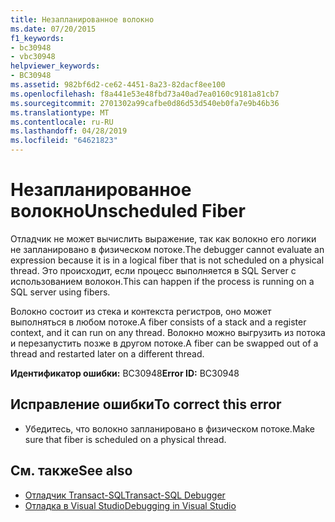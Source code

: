 ```yaml
---
title: Незапланированное волокно
ms.date: 07/20/2015
f1_keywords:
- bc30948
- vbc30948
helpviewer_keywords:
- BC30948
ms.assetid: 982bf6d2-ce62-4451-8a23-82dacf8ee100
ms.openlocfilehash: f8a441e53e48fbd73a40ad7ea0160c9181a81cb7
ms.sourcegitcommit: 2701302a99cafbe0d86d53d540eb0fa7e9b46b36
ms.translationtype: MT
ms.contentlocale: ru-RU
ms.lasthandoff: 04/28/2019
ms.locfileid: "64621823"
---
```

# <a name="unscheduled-fiber"></a><span data-ttu-id="54361-102">Незапланированное волокно</span><span class="sxs-lookup"><span data-stu-id="54361-102">Unscheduled Fiber</span></span>
<span data-ttu-id="54361-103">Отладчик не может вычислить выражение, так как волокно его логики не запланировано в физическом потоке.</span><span class="sxs-lookup"><span data-stu-id="54361-103">The debugger cannot evaluate an expression because it is in a logical fiber that is not scheduled on a physical thread.</span></span> <span data-ttu-id="54361-104">Это происходит, если процесс выполняется в SQL Server с использованием волокон.</span><span class="sxs-lookup"><span data-stu-id="54361-104">This can happen if the process is running on a SQL server using fibers.</span></span>  
  
 <span data-ttu-id="54361-105">Волокно состоит из стека и контекста регистров, оно может выполняться в любом потоке.</span><span class="sxs-lookup"><span data-stu-id="54361-105">A fiber consists of a stack and a register context, and it can run on any thread.</span></span> <span data-ttu-id="54361-106">Волокно можно выгрузить из потока и перезапустить позже в другом потоке.</span><span class="sxs-lookup"><span data-stu-id="54361-106">A fiber can be swapped out of a thread and restarted later on a different thread.</span></span>  
  
 <span data-ttu-id="54361-107">**Идентификатор ошибки:** BC30948</span><span class="sxs-lookup"><span data-stu-id="54361-107">**Error ID:** BC30948</span></span>  
  
## <a name="to-correct-this-error"></a><span data-ttu-id="54361-108">Исправление ошибки</span><span class="sxs-lookup"><span data-stu-id="54361-108">To correct this error</span></span>  
  
- <span data-ttu-id="54361-109">Убедитесь, что волокно запланировано в физическом потоке.</span><span class="sxs-lookup"><span data-stu-id="54361-109">Make sure that fiber is scheduled on a physical thread.</span></span>  
  
## <a name="see-also"></a><span data-ttu-id="54361-110">См. также</span><span class="sxs-lookup"><span data-stu-id="54361-110">See also</span></span>

- [<span data-ttu-id="54361-111">Отладчик Transact-SQL</span><span class="sxs-lookup"><span data-stu-id="54361-111">Transact-SQL Debugger</span></span>](/sql/ssms/scripting/transact-sql-debugger)
- [<span data-ttu-id="54361-112">Отладка в Visual Studio</span><span class="sxs-lookup"><span data-stu-id="54361-112">Debugging in Visual Studio</span></span>](/visualstudio/debugger/debugging-in-visual-studio)
